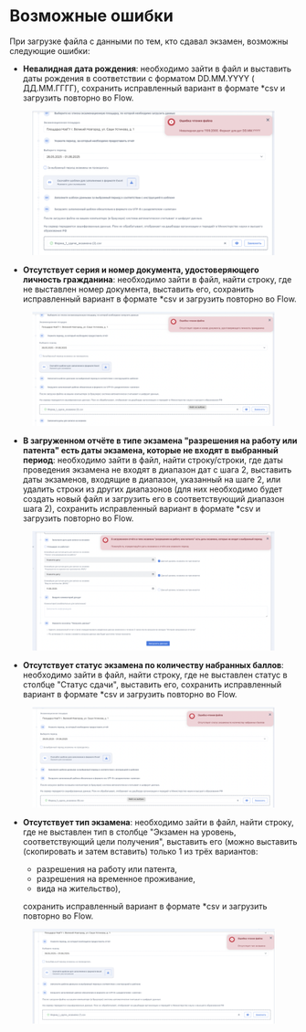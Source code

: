 # Возможные ошибки

При загрузке файла с данными  по тем, кто сдавал экзамен, возможны следующие ошибки:

* **Невалидная дата рождения**: необходимо зайти в файл и выставить даты рождения в соответствии с форматом DD.MM.YYYY ( ДД.ММ.ГГГГ), сохранить исправленный вариант в формате \*csv  и загрузить повторно во Flow.

<figure><img src="../.gitbook/assets/image (20).png" alt=""><figcaption></figcaption></figure>

* **Отсутствует серия и номер документа, удостоверяющего личность гражданина**: необходимо зайти в файл, найти строку, где не выставлен номер документа, выставить его, сохранить исправленный вариант в формате \*csv  и загрузить повторно во Flow.

<figure><img src="../.gitbook/assets/image (21).png" alt=""><figcaption></figcaption></figure>

* **В загруженном отчёте в типе экзамена "разрешения на работу или патента" есть даты экзамена, которые не входят в выбранный период**: необходимо зайти в файл, найти строку/строки, где  даты проведения экзамена не входят в диапазон дат с шага 2,  выставить даты экзаменов, входящие в диапазон, указанный на шаге 2,  или удалить строки из других диапазонов (для них необходимо будет создать новый файл и загрузить его в соответствующий диапазон шага 2), сохранить исправленный вариант в формате \*csv  и загрузить повторно во Flow.

<figure><img src="../.gitbook/assets/image (22).png" alt=""><figcaption></figcaption></figure>

* **Отсутствует статус экзамена по количеству набранных баллов**: необходимо зайти в файл, найти строку, где не выставлен статус в столбце "Статус сдачи", выставить его, сохранить исправленный вариант в формате \*csv  и загрузить повторно во Flow.

<figure><img src="../.gitbook/assets/image (23).png" alt=""><figcaption></figcaption></figure>

*   **Отсутствует тип экзамена**:  необходимо зайти в файл, найти строку, где не выставлен тип в столбце "Экзамен на уровень, соответствующий цели получения", выставить его (можно выставить (скопировать и затем вставить) только 1 из трёх вариантов:&#x20;

    * разрешения на работу или патента,&#x20;
    * разрешения на временное проживание, &#x20;
    * вида на жительство),&#x20;

    сохранить исправленный вариант в формате \*csv  и загрузить повторно во Flow.

<figure><img src="../.gitbook/assets/image (24).png" alt=""><figcaption></figcaption></figure>

